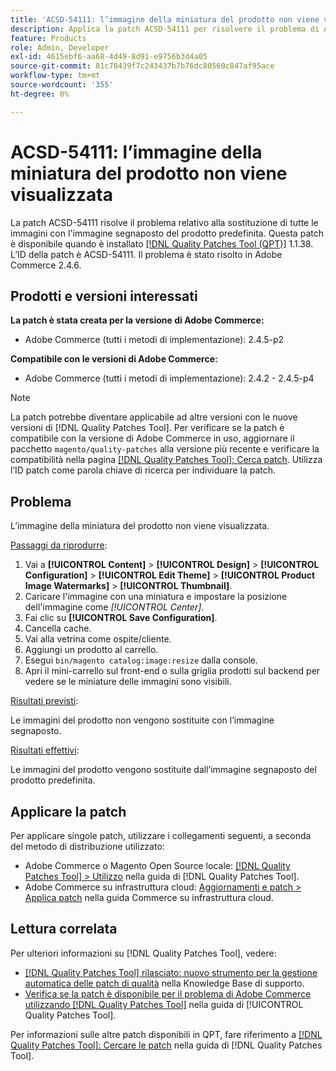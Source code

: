 ```yaml
---
title: 'ACSD-54111: l’immagine della miniatura del prodotto non viene visualizzata'
description: Applica la patch ACSD-54111 per risolvere il problema di Adobe Commerce, per cui tutte le immagini vengono sostituite dall’immagine segnaposto del prodotto predefinita.
feature: Products
role: Admin, Developer
exl-id: 4615ebf6-aa68-4d49-8d91-e9756b3d4a05
source-git-commit: 81c78439f7c243437b7b76dc80560c847af95ace
workflow-type: tm+mt
source-wordcount: '355'
ht-degree: 0%

---
```


# ACSD-54111: l’immagine della miniatura del prodotto non viene visualizzata

La patch ACSD-54111 risolve il problema relativo alla sostituzione di tutte le immagini con l&#39;immagine segnaposto del prodotto predefinita. Questa patch è disponibile quando è installato [[!DNL Quality Patches Tool (QPT)]](https://experienceleague.adobe.com/it/docs/commerce-knowledge-base/kb/announcements/commerce-announcements/magento-quality-patches-released-new-tool-to-self-serve-quality-patches) 1.1.38. L’ID della patch è ACSD-54111. Il problema è stato risolto in Adobe Commerce 2.4.6.

## Prodotti e versioni interessati

**La patch è stata creata per la versione di Adobe Commerce:**

* Adobe Commerce (tutti i metodi di implementazione): 2.4.5-p2

**Compatibile con le versioni di Adobe Commerce:**

* Adobe Commerce (tutti i metodi di implementazione): 2.4.2 - 2.4.5-p4

>[!NOTE]
>
>La patch potrebbe diventare applicabile ad altre versioni con le nuove versioni di [!DNL Quality Patches Tool]. Per verificare se la patch è compatibile con la versione di Adobe Commerce in uso, aggiornare il pacchetto `magento/quality-patches` alla versione più recente e verificare la compatibilità nella pagina [[!DNL Quality Patches Tool]: Cerca patch](https://experienceleague.adobe.com/tools/commerce-quality-patches/index.html?lang=it). Utilizza l’ID patch come parola chiave di ricerca per individuare la patch.

## Problema

L’immagine della miniatura del prodotto non viene visualizzata.

<u>Passaggi da riprodurre</u>:

1. Vai a **[!UICONTROL Content]** > **[!UICONTROL Design]** > **[!UICONTROL Configuration]** > **[!UICONTROL Edit Theme]** > **[!UICONTROL Product Image Watermarks]** > **[!UICONTROL Thumbnail]**.
1. Caricare l&#39;immagine con una miniatura e impostare la posizione dell&#39;immagine come *[!UICONTROL Center]*.
1. Fai clic su **[!UICONTROL Save Configuration]**.
1. Cancella cache.
1. Vai alla vetrina come ospite/cliente.
1. Aggiungi un prodotto al carrello.
1. Esegui `bin/magento catalog:image:resize` dalla console.
1. Apri il mini-carrello sul front-end o sulla griglia prodotti sul backend per vedere se le miniature delle immagini sono visibili.

<u>Risultati previsti</u>:

Le immagini del prodotto non vengono sostituite con l’immagine segnaposto.

<u>Risultati effettivi</u>:

Le immagini del prodotto vengono sostituite dall’immagine segnaposto del prodotto predefinita.

## Applicare la patch

Per applicare singole patch, utilizzare i collegamenti seguenti, a seconda del metodo di distribuzione utilizzato:

* Adobe Commerce o Magento Open Source locale: [[!DNL Quality Patches Tool] > Utilizzo](/help/tools/quality-patches-tool/usage.md) nella guida di [!DNL Quality Patches Tool].
* Adobe Commerce su infrastruttura cloud: [Aggiornamenti e patch > Applica patch](https://experienceleague.adobe.com/docs/commerce-cloud-service/user-guide/develop/upgrade/apply-patches.html?lang=it) nella guida Commerce su infrastruttura cloud.

## Lettura correlata

Per ulteriori informazioni su [!DNL Quality Patches Tool], vedere:

* [[!DNL Quality Patches Tool] rilasciato: nuovo strumento per la gestione automatica delle patch di qualità](https://experienceleague.adobe.com/it/docs/commerce-knowledge-base/kb/announcements/commerce-announcements/magento-quality-patches-released-new-tool-to-self-serve-quality-patches) nella Knowledge Base di supporto.
* [Verifica se la patch è disponibile per il problema di Adobe Commerce utilizzando  [!DNL Quality Patches Tool]](/help/tools/quality-patches-tool/patches-available-in-qpt/check-patch-for-magento-issue-with-magento-quality-patches.md) nella guida di [!UICONTROL Quality Patches Tool].


Per informazioni sulle altre patch disponibili in QPT, fare riferimento a [[!DNL Quality Patches Tool]: Cercare le patch](https://experienceleague.adobe.com/tools/commerce-quality-patches/index.html?lang=it) nella guida di [!DNL Quality Patches Tool].
